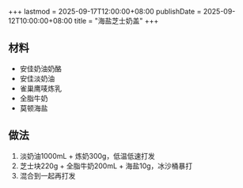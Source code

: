 +++
lastmod = 2025-09-17T12:00:00+08:00
publishDate = 2025-09-12T10:00:00+08:00
title = "海盐芝士奶盖"
+++

## 材料

- 安佳奶油奶酪
- 安佳淡奶油
- 雀巢鹰唛炼乳
- 全脂牛奶
- 莫顿海盐

## 做法

1. 淡奶油1000mL + 炼奶300g，低温低速打发
2. 芝士块220g + 全脂牛奶200mL + 海盐10g，冰沙桶暴打
3. 混合到一起再打发